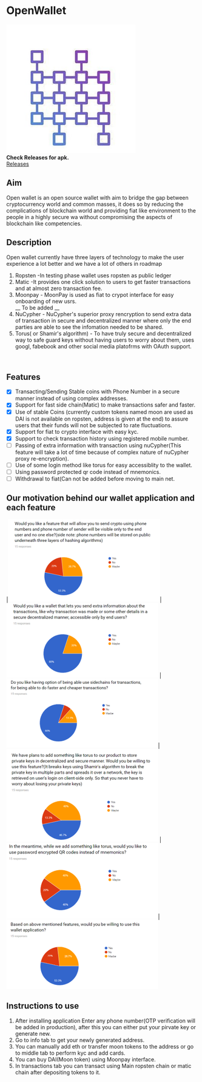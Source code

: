 # OpenWallet
![Logo](best_flutter_ui_templates/assets/images/trellis.png)</br>
**Check Releases for apk.**</br>
[Releases](https://github.com/Abhimanyu121/OpenWallet/releases/tag/alpha1)
## Aim
Open wallet is an open source wallet with aim to bridge the gap between cryptocurrency world and common masses, it does so by reducing the complications of blockchain world and providing fiat like 
environment to the people in a highly secure wa without compromising the aspects of blockchain like competencies.
## Description
Open wallet currently have three layers of technology to make the user experience a lot better and we  have a lot of others in roadmap
1. Ropsten -In testing phase wallet uses ropsten as public ledger
2. Matic -It provides one click solution to users to get faster transactions and at almost zero transaction fee.
3. Moonpay - MoonPay is used as fiat to crypot interface for easy onboarding of new usrs.
</br></t>__ To be added __
4. NuCypher - NuCypher's superior proxy rencryption to send extra data of transaction in secure and decentralized manner where only the end parties are able to see the infomation needed to be shared.
5. Torus( or Shamir's algorithm) - To have truly secure and decentralized way to safe guard keys without having users to worry about them, uses googl, fabebook and other social media platofrms with OAuth support.
</br>

## Features
- [x] Transacting/Sending Stable coins with Phone Number in a secure manner instead of using complex addresses.
- [x] Support for fast side chain(Matic) to make transactions safer and faster.
- [x] Use of stable Coins (currently custom tokens named moon are used as DAI is not available on ropsten, address is given at the end) to assure users that their funds will not be subjected to rate fluctuations.
- [x] Support for fiat to crypto interface with easy kyc.
- [x] Support to check transaction history using registered mobile number.
- [ ] Passing of extra information with transaction using nuCypher(This feature  will take a lot of time because of complex nature of nuCypher proxy re-encryption).
- [ ] Use of some login method like torus for easy accessiblity to the wallet.
- [ ] Using password protected qr code instead of mnemonics.
- [ ] Withdrawal to fiat(Can not be added before moving to main net.

## Our motivation behind our wallet application and  each feature

|<img src="responses/1.PNG" width="400">|<img src="responses/2.PNG" width="400">
|<img src="responses/3.PNG" width="400">|<img src="responses/4.PNG" width="400">
|<img src="responses/5.PNG" width="400">|<img src="responses/6.PNG" width="400">

## Instructions to use 
1. After installing application Enter any phone number(OTP verification will be added in production), after this you can either put your pirvate key or generate new.
2. Go to info tab to get your newly generated address.
3. You can manually add eth or transfer moon tokens to the address or go to middle tab to perform kyc and add cards.
4. You can buy DAI(Moon token) using Moonpay interface.
5. In transactions tab you can transact using Main ropsten chain or matic chain after depositing tokens to it.
